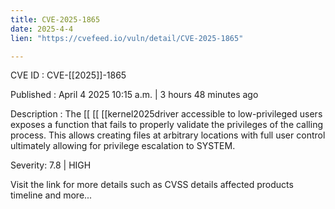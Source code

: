 ```yaml
---
title: CVE-2025-1865
date: 2025-4-4
lien: "https://cvefeed.io/vuln/detail/CVE-2025-1865"

---
```


CVE ID : CVE-[[2025]]-1865

Published :  April 4
2025
10:15 a.m. | 3 hours
48 minutes ago

Description : The  [[ [[ [[kernel2025driver
accessible to low-privileged users
exposes a function that fails to properly validate the privileges of the calling process. This allows creating files at arbitrary locations with full user control
ultimately allowing for privilege escalation to SYSTEM.

Severity: 7.8 | HIGH

Visit the link for more details
such as CVSS details
affected products
timeline
and more...
